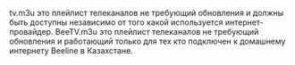 tv.m3u это плейлист телеканалов не требующий обновления и должны быть доступны независимо от того какой используется интернет-провайдер.
BeeTV.m3u это плейлист телеканалов не требующий обновления и работающий только для тех кто подключен к домашнему интернету Beeline в Казахстане.
